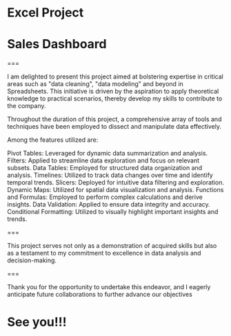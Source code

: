 Excel Project
===

# Sales Dashboard
===

I am delighted to present this project aimed at bolstering expertise in critical areas such as "data cleaning", "data modeling" and beyond in Spreadsheets. 
This initiative is driven by the aspiration to apply theoretical knowledge to practical scenarios, thereby develop my skills to contribute to the company.

Throughout the duration of this project, a comprehensive array of tools and techniques have been employed to dissect and manipulate data effectively. 

Among the features utilized are:

Pivot Tables: Leveraged for dynamic data summarization and analysis.
Filters: Applied to streamline data exploration and focus on relevant subsets.
Data Tables: Employed for structured data organization and analysis.
Timelines: Utilized to track data changes over time and identify temporal trends.
Slicers: Deployed for intuitive data filtering and exploration.
Dynamic Maps: Utilized for spatial data visualization and analysis.
Functions and Formulas: Employed to perform complex calculations and derive insights.
Data Validation: Applied to ensure data integrity and accuracy.
Conditional Formatting: Utilized to visually highlight important insights and trends.

===

This project serves not only as a demonstration of acquired skills but also as a testament to my commitment to excellence in data analysis and decision-making. 

===

Thank you for the opportunity to undertake this endeavor, and I eagerly anticipate future collaborations to further advance our objectives

# See you!!!
